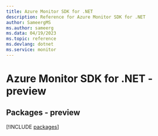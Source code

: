 ```yaml
---
title: Azure Monitor SDK for .NET
description: Reference for Azure Monitor SDK for .NET
author: SameergMS
ms.author: sameerg
ms.data: 04/19/2023
ms.topic: reference
ms.devlang: dotnet
ms.service: monitor
---
```

# Azure Monitor SDK for .NET - preview
## Packages - preview
[!INCLUDE [packages](monitor-index.md)]